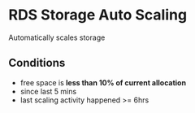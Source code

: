 	
# RDS Storage Auto Scaling

Automatically scales storage
## Conditions
- free space is  **less than 10% of current allocation** 
- since last 5 mins
- last scaling activity happened >= 6hrs